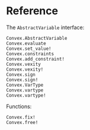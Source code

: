 # Reference

The `AbstractVariable` interface:

```@docs
Convex.AbstractVariable
Convex.evaluate
Convex.set_value!
Convex.constraints
Convex.add_constraint!
Convex.vexity
Convex.vexity!
Convex.sign
Convex.sign!
Convex.VarType
Convex.vartype
Convex.vartype!
```

Functions:

```@docs
Convex.fix!
Convex.free!
```
